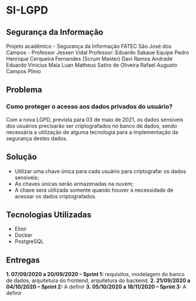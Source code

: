# SI-LGPD

## Segurança da Informação
Projeto acadêmico - Segurança da Informação
FATEC São José dos Campos - Professor Jessen Vidal
Professor: Eduardo Sakaue
Equipe
Pedro Henrique Cerqueira Fernandes (Scrum Master)
Davi Ramos Andrade
Eduardo Vinicius Maia
Luan Matheus Satiro de Oliveira
Rafael Augusto Campos Plinio

## Problema
### Como proteger o acesso aos dados privados do usuário?
Com a nova LGPD, prevista para 03 de maio de 2021, os dados sensíveis dos usuários precisarão ser criptografados no banco de dados, sendo necessária a utilização de alguma tecnologia para a implementação da segurança destes dados.
## Solução
* Utilizar uma chave única para cada usuário para criptografar os dados sensíveis;
* As chaves únicas serão armazenadas na nuvem;
* A chave será utilizada somente quando houver a necessidade de acessar os dados criptografados.

## Tecnologias Utilizadas
* Elixir
* Docker
* PostgreSQL

## Entregas
**1.	07/09/2020 a 20/09/2020 – Sprint 1:** requisitos, modelagem do banco de dados, arquitetura do frontend, arquitetura do backend.
**2.	21/09/2020 a 04/10/2020 – Sprint 2:** A definir
**3.	05/10/2020 a 18/11/2020 – Sprint 3:** A definir
